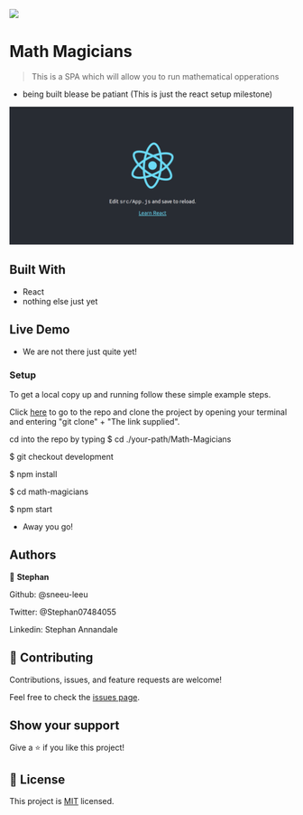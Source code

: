 ![](https://img.shields.io/badge/Microverse-blueviolet)

# Math Magicians

> This is a SPA which will allow you to run mathematical opperations
- being built blease be patiant  (This is just the react setup milestone)


![screenshot](./img/scree-shot.png)


## Built With

- React
- nothing else just yet

## Live Demo

- We are not there just quite yet!

### Setup

To get a local copy up and running follow these simple example steps.

Click [here](https://github.com/sneeu-leeu/Math-Magicians) to go to the repo and clone the project by opening your terminal and entering "git clone" + "The link supplied".

cd into the repo by typing
$ cd ./your-path/Math-Magicians

$ git checkout development

$ npm install

$ cd math-magicians

$ npm start 

- Away you go!

## Authors

👤 **Stephan**

Github: @sneeu-leeu

Twitter: @Stephan07484055

Linkedin: Stephan Annandale



## 🤝 Contributing

Contributions, issues, and feature requests are welcome!


Feel free to check the [issues page](https://github.com/sneeu-leeu/To-Do-List/issues/4).

## Show your support

Give a ⭐️ if you like this project!

## 📝 License

This project is [MIT](https://opensource.org/licenses/MIT) licensed.
